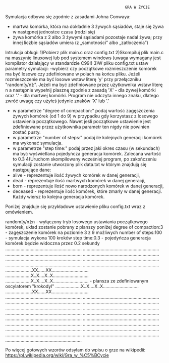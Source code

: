                                                          GRA W ŻYCIE
                                                         
Symulacja odbywa się zgodnie z zasadami Johna Conwaya:
- martwa komórka, która ma dokładnie 3 żywych sąsiadów, staje się żywa w następnej jednostce czasu (rodzi się)
- żywa komórka z 2 albo 3 żywymi sąsiadami pozostaje nadal żywa; przy innej liczbie sąsiadów umiera (z „samotności” albo „zatłoczenia”)

Intrukcja obługi:
1)Pobierz plik main.c oraz config.txt
2)Skompiluj plik main.c na maszynie linuxowej lub pod systemem windows (uwaga wymagany jest kompilator działający w standardzie C99!)
3)W pliku config.txt ustaw parametry symulacji:
-wybierz czy początkowe rozmieszczenie komórek ma być losowe czy zdefiniowane w polach na końcu pliku. Jeżeli rozmieszczenie ma być losowe 
wstaw literę 'y' przy przełączniku "random[y/n]:". Jeżeli ma być zdefiniowane przez użytkownika wstaw literę n a następnie wypełnij plasznę
zgodnie z zasadą 'X' - dla żywej komórki oraz '.' - dla martwej komórki. Program nie odczyta innego znaku, dlatego zwróć uwagę czy użyłeś
jedynie znaków 'X' lub '.'
- w parametrze "degree of compaction:" podaj wartość zagęszczenia żywych komórek (od 1 do 9) w przypadku gdy korzystasz z losowego ustawienia początkowego.
Nawet jeśli początkowe ustawienie jest zdefiniowane przez użytkownika parametr ten nigdy nie powinien zostać pusty.
- w parametrze "number of steps:" podaj ile kolejnych generacji komórek ma wykonać symulacja.
- w parametrze "step time:" podaj przez jaki okres czasu (w sekundach) ma być wyświetlana pojedyńcza generacja komórek. Zalecana wartość to 0.3
4)Uruchom skompilowany wcześniej program, po zakończeniu symulacji zostanie utworzony plik data.txt w którym znajdują się następujące dane:
- alive - reprezentuje ilość żywych komórek w danej generacji,
- dead - reprezentuje ilość martwych komórek w danej generacji,
- born - reprezentuje ilość nowo narodzonych komórek w danej generacji,
- deceased - reprezentuje ilość komórek, które zmarły w danej generacji.
Każdy wiersz to kolejna generacja komórek.

Poniżej znajduje się przykładowe ustawienie pliku config.txt wraz z omówieniem.

random[y/n]:n                    - wyłączony tryb losowego ustawiania początkowego komórek, układ zostanie pobrany z planszy poniżej 
degree of compaction:3           - zagęszczenie komórek na poziomie 3 z 9 możliwych
number of steps:100              - symulacja wykona 100 kroków
step time:0.3                    - pojedyńcza generacja komórek będzie widoczna przez 0.2 sekundy
............................................................
............................................................
............................................................
............................................................
............................................................
............................................................
............................................................
............................................................
.....................XX......XX.............................
....................X..X....X..X............................
....................X..X....X..X............................              - plansza ze zdefiniowanym oscylatorem "krokodyl"
....................X..X....X..X............................
.....................XX......XX.............................
............................................................
............................................................
............................................................
............................................................
............................................................
............................................................
............................................................
............................................................
............................................................
............................................................
............................................................
............................................................
............................................................
............................................................
............................................................
............................................................
............................................................

Po więcej gotowych wzorów odsyłam do wpisu o grze na wikipedii: https://pl.wikipedia.org/wiki/Gra_w_%C5%BCycie


